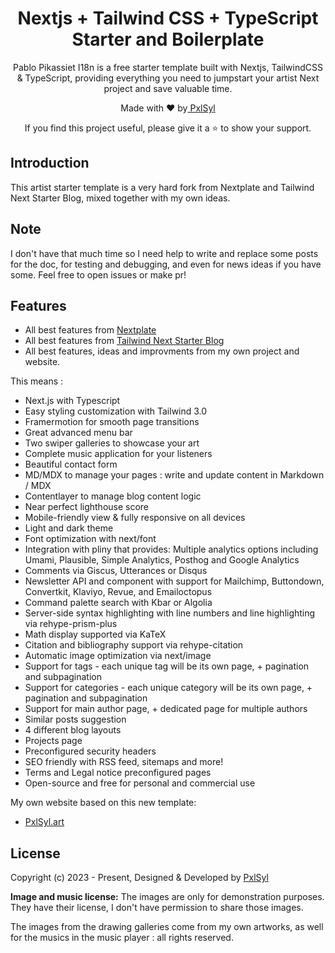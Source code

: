 <h1 align=center>Nextjs + Tailwind CSS + TypeScript Starter and Boilerplate</h1>

<p align=center>Pablo Pikassiet I18n is a free starter template built with Nextjs, TailwindCSS & TypeScript, providing everything you need to jumpstart your artist Next project and save valuable time.</p>

<p align=center>Made with ♥ by<a href="https://www.pxlsyl.art"> PxlSyl</a></p>
<p align=center> If you find this project useful, please give it a ⭐ to show your support. </p>

## Introduction

This artist starter template is a very hard fork from Nextplate and Tailwind Next Starter Blog, mixed together with my own ideas.

## Note

I don't have that much time so I need help to write and replace some posts for the doc, for testing and debugging, and even for news ideas if you have some. Feel free to open issues or make pr!

## Features

- All best features from [Nextplate](https://github.com/zeon-studio/nextplate)
- All best features from [Tailwind Next Starter Blog](https://github.com/timlrx/tailwind-nextjs-starter-blog)
- All best features, ideas and improvments from my own project and website.

This means :

- Next.js with Typescript
- Easy styling customization with Tailwind 3.0
- Framermotion for smooth page transitions
- Great advanced menu bar
- Two swiper galleries to showcase your art
- Complete music application for your listeners
- Beautiful contact form
- MD/MDX to manage your pages : write and update content in Markdown / MDX
- Contentlayer to manage blog content logic
- Near perfect lighthouse score
- Mobile-friendly view & fully responsive on all devices
- Light and dark theme
- Font optimization with next/font
- Integration with pliny that provides:
  Multiple analytics options including Umami, Plausible, Simple Analytics, Posthog and Google Analytics
- Comments via Giscus, Utterances or Disqus
- Newsletter API and component with support for Mailchimp, Buttondown, Convertkit, Klaviyo, Revue, and Emailoctopus
- Command palette search with Kbar or Algolia
- Server-side syntax highlighting with line numbers and line highlighting via rehype-prism-plus
- Math display supported via KaTeX
- Citation and bibliography support via rehype-citation
- Automatic image optimization via next/image
- Support for tags - each unique tag will be its own page, + pagination and subpagination
- Support for categories - each unique category will be its own page, + pagination and subpagination
- Support for main author page, + dedicated page for multiple authors
- Similar posts suggestion
- 4 different blog layouts
- Projects page
- Preconfigured security headers
- SEO friendly with RSS feed, sitemaps and more!
- Terms and Legal notice preconfigured pages
- Open-source and free for personal and commercial use

My own website based on this new template:

- [PxlSyl.art](https://www.pxlsyl.art/)

## License

Copyright (c) 2023 - Present, Designed & Developed by [PxlSyl](https://www.pxlsyl.art/fr)

**Image and music license:** The images are only for demonstration purposes. They have their license, I don't have permission to share those images.

The images from the drawing galleries come from my own artworks, as well for the musics in the music player : all rights reserved.
